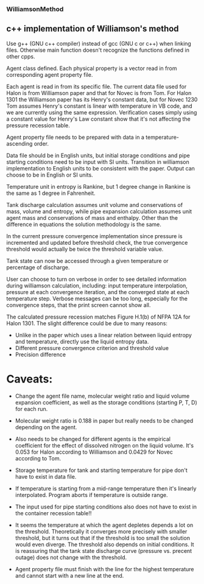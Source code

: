 ### WilliamsonMethod
## c++ implementation of Williamson's method


Use g++ (GNU c++ compiler) instead of gcc (GNU c or c++) when linking files. Otherwise main function doesn't recognize the functions defined in other cpps.



Agent class defined. Each physical property is a vector read in from corresponding agent property file.

Each agent is read in from its specific file.
The current data file used for Halon is from Williamson paper and that for Novec is from Tom.
For Halon 1301 the Williamson paper has its Henry's constant data, but for Novec 1230 Tom assumes Henry's constant is linear with temperature in VB code, and we are currently using the same expression.
Verification cases simply using a constant value for Henry's Law constant show that it's not affecting the pressure recession table.


Agent property file needs to be prepared with data in a temperature-ascending order.


Data file should be in English units, but initial storage conditions and pipe starting conditions need to be input with SI units. Transition in williamson implementation to English units to be consistent with the paper.
Output can choose to be in English or SI units.


Temperature unit in entropy is Rankine, but 1 degree change in Rankine is the same as 1 degree in Fahrenheit.





Tank discharge calculation assumes unit volume and conservations of mass, volume and entropy, while pipe expansion calculation assumes unit agent mass and conservations of mass and enthalpy.
Other than the difference in equations the solution methodology is the same.





In the current pressure convergence implementation since pressure is incremented and updated before threshold check, the true convergence threshold would actually be twice the threshold variable value.





Tank state can now be accessed through a given temperature or percentage of discharge.





User can choose to turn on verbose in order to see detailed information during williamson calculation, including: input temperature interpolation, pressure at each convergence iteration, and the converged state at each temperature step.
Verbose messages can be too long, especially for the convergence steps, that the print screen cannot show all.





The calculated pressure recession matches Figure H.1(b) of NFPA 12A for Halon 1301.
The slight difference could be due to many reasons:
* Unlike in the paper which uses a linear relation between liquid entropy and temperature, directly use the liquid entropy data.
* Different pressure convergence criterion and threshold value
* Precision difference








# Caveats:

* Change the agent file name, molecular weight ratio and liquid volume expansion coefficient, as well as the storage conditions (starting P, T, D) for each run.

* Molecular weight ratio is 0.188 in paper but really needs to be changed depending on the agent.
* Also needs to be changed for different agents is the empirical coefficient for the effect of dissolved nitrogen on the liquid volume. It's 0.053 for Halon according to Williamson and 0.0429 for Novec according to Tom.


* Storage temperature for tank and starting temperature for pipe don't have to exist in data file.
* If temperature is starting from a mid-range temperature then it's linearly interpolated. Program aborts if temperature is outside range.


* The input used for pipe starting conditions also does not have to exist in the container recession table!!


* It seems the temperature at which the agent depletes depends a lot on the threshold. Theoretically it converges more precisely with smaller threshold, but it turns out that if the threshold is too small the solution would even diverge.
The threshold also depends on initial conditions.
It is reassuring that the tank state discharge curve (pressure vs. precent outage) does not change with the threshold.


* Agent property file must finish with the line for the highest temperature and cannot start with a new line at the end.


